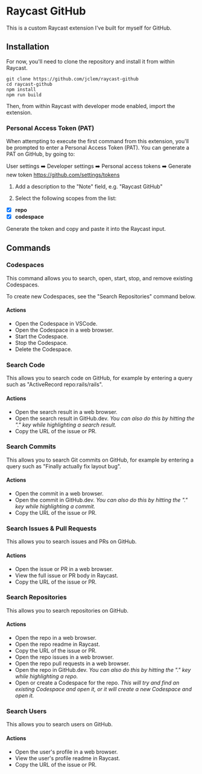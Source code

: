 # Raycast GitHub

This is a custom Raycast extension I've built for myself for GitHub.

## Installation

For now, you'll need to clone the repository and install it from within Raycast.

```shell
git clone https://github.com/jclem/raycast-github
cd raycast-github
npm install
npm run build
```

Then, from within Raycast with developer mode enabled, import the extension.

### Personal Access Token (PAT)

When attempting to execute the first command from this extension, you'll be prompted to enter a Personal Access Token (PAT). You can generate a PAT on GitHub, by going to:

User settings ➡️ Developer settings ➡️ Personal access tokens ➡️ Generate new token
https://github.com/settings/tokens

1. Add a description to the "Note" field, e.g. "Raycast GitHub"

2. Select the following scopes from the list:

- [x] **repo**
- [x] **codespace**

Generate the token and copy and paste it into the Raycast input.

## Commands

### Codespaces

This command allows you to search, open, start, stop, and remove existing Codespaces.

To create new Codespaces, see the "Search Repositories" command below.

#### Actions

- Open the Codespace in VSCode.
- Open the Codespace in a web browser.
- Start the Codespace.
- Stop the Codespace.
- Delete the Codespace.

### Search Code

This allows you to search code on GitHub, for example by entering a query such as "ActiveRecord repo:rails/rails".

#### Actions

- Open the search result in a web browser.
- Open the search result in GitHub.dev. _You can also do this by hitting the "."
  key while highlighting a search result._
- Copy the URL of the issue or PR.

### Search Commits

This allows you to search Git commits on GitHub, for example by entering a query
such as "Finally actually fix layout bug".

#### Actions

- Open the commit in a web browser.
- Open the commit in GitHub.dev. _You can also do this by hitting the "."
  key while highlighting a commit._
- Copy the URL of the issue or PR.

### Search Issues & Pull Requests

This allows you to search issues and PRs on GitHub.

#### Actions

- Open the issue or PR in a web browser.
- View the full issue or PR body in Raycast.
- Copy the URL of the issue or PR.

### Search Repositories

This allows you to search repositories on GitHub.

#### Actions

- Open the repo in a web browser.
- Open the repo readme in Raycast.
- Copy the URL of the issue or PR.
- Open the repo issues in a web browser.
- Open the repo pull requests in a web browser.
- Open the repo in GitHub.dev. _You can also do this by hitting the "." key
  while highlighting a repo._
- Open or create a Codespace for the repo. _This will try and find an existing
  Codespace and open it, or it will create a new Codespace and open it._

### Search Users

This allows you to search users on GitHub.

#### Actions

- Open the user's profile in a web browser.
- View the user's profile readme in Raycast.
- Copy the URL of the issue or PR.
